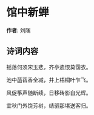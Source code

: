 # 馆中新蝉

**作者**: 刘隲

## 诗词内容

摇落何须宋玉悲，齐亭遗恨莫霑衣。

池中菡萏香全减，井上梧桐叶乍飞。

风促筝声随断续，日移砖影自光辉。

宜秋门外饶芳树，结驷那堪送客归。

